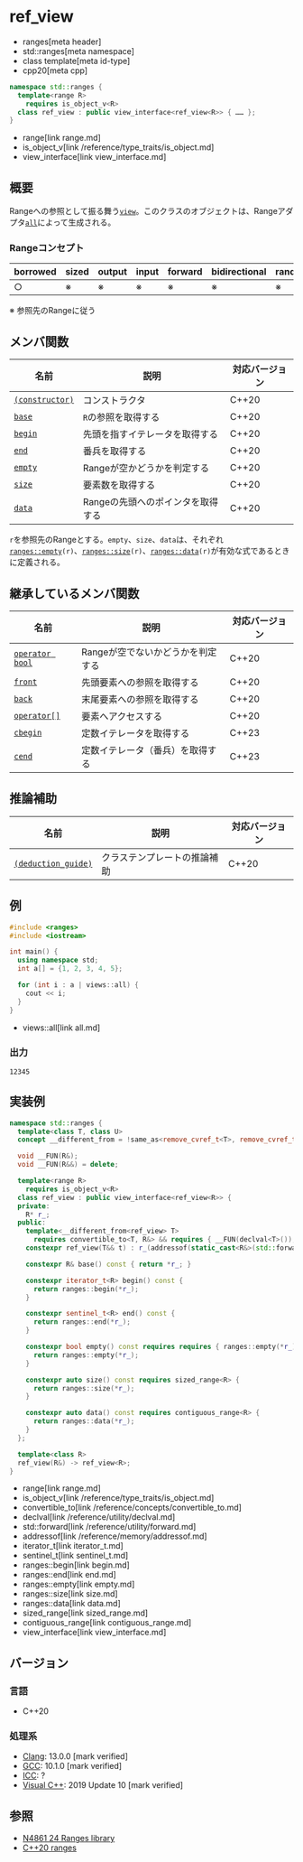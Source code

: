 # ref_view
* ranges[meta header]
* std::ranges[meta namespace]
* class template[meta id-type]
* cpp20[meta cpp]

```cpp
namespace std::ranges {
  template<range R>
    requires is_object_v<R>
  class ref_view : public view_interface<ref_view<R>> { …… };
}
```
* range[link range.md]
* is_object_v[link /reference/type_traits/is_object.md]
* view_interface[link view_interface.md]

## 概要

Rangeへの参照として振る舞う[`view`](view.md)。このクラスのオブジェクトは、Rangeアダプタ[`all`](all.md)によって生成される。

### Rangeコンセプト

| borrowed | sized | output | input | forward | bidirectional | random_access | contiguous | common | viewable | view |
|----------|-------|--------|-------|---------|---------------|---------------|------------|--------|----------|------|
| ○       | ※    | ※     | ※    | ※      | ※            | ※            | ※         | ※     | ○       | ○   |

※ 参照先のRangeに従う

## メンバ関数

| 名前                                             | 説明                              | 対応バージョン |
|--------------------------------------------------|-----------------------------------|----------------|
| [`(constructor)`](ref_view/op_constructor.md.nolink)  | コンストラクタ                    | C++20          |
| [`base`](ref_view/base.md.nolink)                     | `R`の参照を取得する               | C++20          |
| [`begin`](ref_view/begin.md.nolink)                   | 先頭を指すイテレータを取得する    | C++20          |
| [`end`](ref_view/end.md.nolink)                       | 番兵を取得する                    | C++20          |
| [`empty`](ref_view/empty.md.nolink)                   | Rangeが空かどうかを判定する       | C++20          |
| [`size`](ref_view/size.md.nolink)                     | 要素数を取得する                  | C++20          |
| [`data`](ref_view/data.md.nolink)                     | Rangeの先頭へのポインタを取得する | C++20          |

`r`を参照先のRangeとする。`empty`、`size`、`data`は、それぞれ[`ranges::empty`](empty.md)`(r)`、[`ranges::size`](size.md)`(r)`、[`ranges::data`](data.md)`(r)`が有効な式であるときに定義される。

## 継承しているメンバ関数

| 名前                                         | 説明                              | 対応バージョン |
|----------------------------------------------|-----------------------------------|----------------|
| [`operator bool`](view_interface/op_bool.md) | Rangeが空でないかどうかを判定する | C++20          |
| [`front`](view_interface/front.md)           | 先頭要素への参照を取得する        | C++20          |
| [`back`](view_interface/back.md)             | 末尾要素への参照を取得する        | C++20          |
| [`operator[]`](view_interface/op_at.md)      | 要素へアクセスする                | C++20          |
| [`cbegin`](view_interface/cbegin.md)         | 定数イテレータを取得する             | C++23          |
| [`cend`](view_interface/cend.md)             | 定数イテレータ（番兵）を取得する      | C++23          |

## 推論補助

| 名前                                                  | 説明                         | 対応バージョン |
|-------------------------------------------------------|------------------------------|----------------|
| [`(deduction_guide)`](ref_view/op_deduction_guide.md.nolink) | クラステンプレートの推論補助 | C++20          |

## 例
```cpp example
#include <ranges>
#include <iostream>

int main() {
  using namespace std;
  int a[] = {1, 2, 3, 4, 5};

  for (int i : a | views::all) {
    cout << i;
  }
}
```
* views::all[link all.md]

### 出力
```
12345
```

## 実装例
```cpp
namespace std::ranges {
  template<class T, class U>
  concept __different_from = !same_as<remove_cvref_t<T>, remove_cvref_t<U>>;

  void __FUN(R&);
  void __FUN(R&&) = delete;

  template<range R>
    requires is_object_v<R>
  class ref_view : public view_interface<ref_view<R>> {
  private:
    R* r_;
  public:
    template<__different_from<ref_view> T>
      requires convertible_to<T, R&> && requires { __FUN(declval<T>()); }
    constexpr ref_view(T&& t) : r_(addressof(static_cast<R&>(std::forward<T>(t)))) {}

    constexpr R& base() const { return *r_; }

    constexpr iterator_t<R> begin() const {
      return ranges::begin(*r_);
    }

    constexpr sentinel_t<R> end() const {
      return ranges::end(*r_);
    }

    constexpr bool empty() const requires requires { ranges::empty(*r_); } {
      return ranges::empty(*r_);
    }

    constexpr auto size() const requires sized_range<R> {
      return ranges::size(*r_);
    }

    constexpr auto data() const requires contiguous_range<R> {
      return ranges::data(*r_);
    }
  };

  template<class R>
  ref_view(R&) -> ref_view<R>;
}
```
* range[link range.md]
* is_object_v[link /reference/type_traits/is_object.md]
* convertible_to[link /reference/concepts/convertible_to.md]
* declval[link /reference/utility/declval.md]
* std::forward[link /reference/utility/forward.md]
* addressof[link /reference/memory/addressof.md]
* iterator_t[link iterator_t.md]
* sentinel_t[link sentinel_t.md]
* ranges::begin[link begin.md]
* ranges::end[link end.md]
* ranges::empty[link empty.md]
* ranges::size[link size.md]
* ranges::data[link data.md]
* sized_range[link sized_range.md]
* contiguous_range[link contiguous_range.md]
* view_interface[link view_interface.md]

## バージョン
### 言語
- C++20

### 処理系
- [Clang](/implementation.md#clang): 13.0.0 [mark verified]
- [GCC](/implementation.md#gcc): 10.1.0 [mark verified]
- [ICC](/implementation.md#icc): ?
- [Visual C++](/implementation.md#visual_cpp): 2019 Update 10 [mark verified]

## 参照
- [N4861 24 Ranges library](https://timsong-cpp.github.io/cppwp/n4861/ranges)
- [C++20 ranges](https://techbookfest.org/product/5134506308665344)
